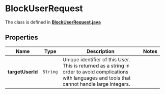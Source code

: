 

# BlockUserRequest

The class is defined in **[BlockUserRequest.java](../../src/main/java/example/micronaut/model/BlockUserRequest.java)**

## Properties

Name | Type | Description | Notes
------------ | ------------- | ------------- | -------------
**targetUserId** | `String` | Unique identifier of this User. This is returned as a string in order to avoid complications with languages and tools that cannot handle large integers. | 



